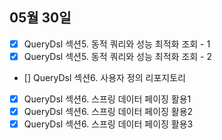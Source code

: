 ## 05월 30일

- [x] QueryDsl 섹션5. 동적 쿼리와 성능 최적화 조회 - 1
- [x] QueryDsl 섹션5. 동적 쿼리와 성능 최적화 조회 - 2
- [] QueryDsl 섹션6. 사용자 정의 리포지토리
- [x] QueryDsl 섹션6. 스프링 데이터 페이징 활용1
- [x] QueryDsl 섹션6. 스프링 데이터 페이징 활용2
- [x] QueryDsl 섹션6. 스프링 데이터 페이징 활용3
